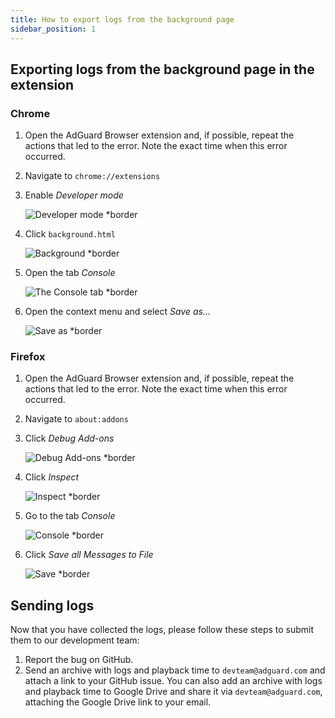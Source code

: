 ```yaml
---
title: How to export logs from the background page
sidebar_position: 1
---
```


## Exporting logs from the background page in the extension

### Chrome

1. Open the AdGuard Browser extension and, if possible, repeat the actions that led to the error. Note the exact time when this error occurred.
1. Navigate to `chrome://extensions`
1. Enable *Developer mode*

    ![Developer mode *border](https://cdn.adguardvpn.com/content/kb/ad_blocker/browser_extension/developer_mode1.png)

1. Click `background.html`

    ![Background *border](https://cdn.adguardvpn.com/content/kb/ad_blocker/browser_extension/background1.png)

1. Open the tab *Console*

    ![The Console tab *border](https://cdn.adguardvpn.com/content/kb/vpn/browser_extension/console.png)

1. Open the context menu and select *Save as…*

    ![Save as *border](https://cdn.adguardvpn.com/content/kb/vpn/browser_extension/save.png)

### Firefox

1. Open the AdGuard Browser extension and, if possible, repeat the actions that led to the error. Note the exact time when this error occurred.
1. Navigate to `about:addons`
1. Click *Debug Add-ons*

    ![Debug Add-ons *border](https://cdn.adguardvpn.com/content/kb/vpn/browser_extension/add-ons.png)

1. Click *Inspect*

    ![Inspect *border](https://cdn.adguardvpn.com/content/kb/vpn/browser_extension/inspect.png)

1. Go to the tab *Console*

    ![Console *border](https://cdn.adguardvpn.com/content/kb/vpn/browser_extension/ff_console.png)

1. Click *Save all Messages to File*

    ![Save *border](https://cdn.adguardvpn.com/content/kb/vpn/browser_extension/save-to-file.png)

## Sending logs

Now that you have collected the logs, please follow these steps to submit them to our development team:

1. Report the bug on GitHub.
1. Send an archive with logs and playback time to `devteam@adguard.com` and attach a link to your GitHub issue. You can also add an archive with logs and playback time to Google Drive and share it via `devteam@adguard.com`, attaching the Google Drive link to your email.
